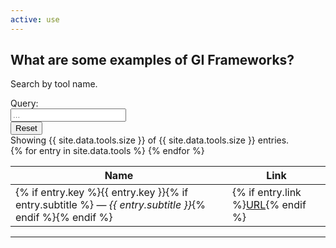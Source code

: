 ```yaml
---
active: use
---
```


## What are some examples of GI Frameworks?

Search by tool name.

<div class="input-group mb-3">
  <div class="input-group-prepend">
    <span class="input-group-text" id="basic-addon1">Query:</span>
      </div>
  <input type="text" id="search" class="form-control" placeholder="..." onkeyup="search()">
  <div class="input-group-append">
    <input type="reset" class="btn btn-outline-secondary" onclick="force('')">
  </div>
</div>

<div>
  Showing <span id="counter">{{ site.data.tools.size }}</span> of {{ site.data.tools.size }} entries.
</div>

<table id="tools" class="table table-responsive tools" style="max-width: 100%">
  <thead>
    <tr>
      <th>Name</th>
      <th>Link</th>
    </tr>
  </thead>
  <tbody>{% for entry in site.data.tools %}
    <tr data-search="key={{ entry.key }}">
      <td title="{{ entry.key }}">{% if entry.key %}{{ entry.key }}{% if entry.subtitle %} &mdash; <i>{{ entry.subtitle }}</i>{% endif %}{% endif %} </td>
      <td>{% if entry.link %}<a class="badge badge-primary" target="_blank" href="{{ entry.link }}">URL</a>{% endif %}</td>
    </tr>{% endfor %}
  </tbody>
</table>


---


<script>
// https://stackoverflow.com/questions/3160277/jquery-table-sort
$('th').each(function (col) {
  $(this).hover(
    function () {$(this).addClass('focus');},
    function () {$(this).removeClass('focus');}
  );
  $(this).click(function () {
    if ($(this).is('.asc')) {
      $(this).removeClass('asc');
      $(this).addClass('desc selected');
      sortOrder = -1;
    } else {
      $(this).addClass('asc selected');
      $(this).removeClass('desc');
      sortOrder = 1;
    }
    $(this).siblings().removeClass('asc selected');
    $(this).siblings().removeClass('desc selected');
    var arrData = $('table').find('tbody >tr:has(td)').get();
    $.each(arrData, function (index, row) {
      $(row).data('sort', $(row).children('td').eq(col).text().toUpperCase());
    });
    arrData.sort(function (a, b) {
      var val1 = $(a).data('sort');
      var val2 = $(b).data('sort');
      if ($.isNumeric(val1) && $.isNumeric(val2))
        return sortOrder == 1 ? val1 - val2 : val2 - val1;
      else
        return (val1 < val2) ? -sortOrder : (val1 > val2) ? sortOrder : 0;
    });
    $.each(arrData, function (index, row) {
      $('tbody').append(row);
    });
  });
});

function search() {
  var chunks = $("input#search").val().toUpperCase().match(/(?:[^\s"]+|"[^"]*")+/g)
  if (chunks) {
    chunks = chunks.map(c => c.replace(/\"/g, ""));
  }

  var counter = 0
  $("tbody tr").each(function() {
    var s = $(this).data("search");
    var show = true;
    if (chunks) {
      for (c of chunks) {
        if (s.toUpperCase().indexOf(c) == -1) {
          show = false;
        }
      }
      if (show) {
        $(this).show();
        counter += 1;
      } else {
        $(this).hide();
      }
    } else {
      $(this).show();
      counter += 1;
    }
    $("span#counter").text(counter);
  });
}

function force(s) {
  $("input#search").val(s);
  search();
  return false;
}

var query = (new URLSearchParams(window.location.search)).get("q");
if (query) {
  force(query)
}
</script>


<!-- 


--------------------------------------------------
<a href="https://github.com/gintool/gin">Gin</a>: GI in No Time - a Simple Microframework for Genetic Improvement

"The goal of <a href="https://github.com/gintool/gin">Gin</a> is to stimulate development in GI tooling, and to lower the barrier to experimenting with GI and related ideas such as program fragility.

**GrammaTech** released extensive tooling for the programmatic modification and evaluation of software; focused on modifying C/C++ source, assembly, and ELF files: <a href="https://github.com/GrammaTech/sel">link</a>; and C/C++ manipulation tooling: <a href="https://github.com/GrammaTech/clang-mutate">link</a>.

Here are a few other examples of existing work:
- <a href="http://diversify-project.eu/papers/Yeboah15.pdf">ECSELR</a>
- <a href="https://github.com/JerrySwan/JerrySwan.github.io/blob/master/publications/genofix-TR.pdf">Gen-O-Fix</a>
- <a href="https://squareslab.github.io/genprog-code/">GenProg Evolutionary Software Repair</a>
- <a href="https://github.com/codykenb/locoGP">locoGP</a>
- <a href="https://sourceforge.net/p/ugp3/wiki/GeneticImprovement/">MicroGP</a>
- <a href="http://www0.cs.ucl.ac.uk/staff/ucacbbl/gismo/">Software from the GISMOE Project via Bill Langdon</a> (see "Free Code")
- <a href="http://www.shinhwei.com/relifix.pdf">Relifix</a>
- Eric Schulte's work:
  - <a href="https://github.com/eschulte/goa">Genetic Optimization Algorithm (GOA)</a>
  - <a href="http://eschulte.github.io/software-evolution/index.html">Software Evolution Library</a>
  - <a href="https://github.com/eschulte/netgear-repair">Netgear Router Repair</a>
- <a href="https://people.cs.umass.edu/~brun/pubs/pubs/Ke15ase.pdf">SearchRepair</a>
- <a href="http://sourceforge.net/projects/trpautorepair/">TrpAutoRepair</a> (formerly known as RS Repair)
- <a href="https://github.com/bloa/magpie">Magpie: Machine Automated General Performance Improvement via Evolution of software</a> (for functional and non-functional properties)
- <a href="https://github.com/SpoonLabs/astor">ASTOR: A Program Repair Library for Java
</a>
- <a href="https://github.com/squaresLab/genprog4java/">JarFly: Java Repair Framework</a>
- <a href="https://github.com/prapr/prapr">PraPR: Practical Program Repair via Bytecode Mutation</a>
- <a href="https://github.com/oliver-krauss/amaru">Amaru - A framework for Genetic Improvement in Graal VM  with support for Mining Patterns from GI Experiments</a>


Other frameworks and libraries identified at the <a href="https://www.dagstuhl.de/en/program/calendar/semhp/?semnr=18052">Dagstuhl Seminar on Genetic Improvement of Software</a> held in January 2018:
- <a href="http://crest.cs.ucl.ac.uk/autotransplantation/downloads/muScalpel.zip">MuScalpel: automated software transplantation</a>
- <a href="https://github.com/STAMP-project/dspot">DSpot: a tool for Genetic Improvement  of test suites</a>
- <a href="https://github.com/coinse/pyggi"> PyGGI: Python General Framework for GI</a>
- <a href="https://github.com/yyxhdy/arja">ARJA: multi-objective automated program repair</a>
- <a href="https://github.com/eclipse/repairnator/">Repairnator</a>
- <a href="https://github.com/kayquesousa/astor4android">Astor4Android: program repair for Android Apps</a>


Other open source tools for the genetic improvement of non-functional software properties (Identified from the <a href="https://www.dagstuhl.de/en/program/calendar/semhp/?semnr=18052">literature review</a> by Zuo et al. at GECCO 2022:

- <a href="https://github.com/fabianishere/shadevolution">Genetic Programming for Shader Simplification</a>
- <a href="https://github.com/BobbyRBruce/DPT-OpenCV">Deep Parameter Optimisation in OpenCV</a>
- <a href="https://github.com/FanWuUCL/HOMI">HOMI</a>
- <a href="http://www0.cs.ucl.ac.uk/staff/ucacbbl/gggp/">GGGP</a>
- <a href="https://github.com/ffarzat/JavaScriptHeuristicOptmizer">Optimizer</a>
- Evolving Better Software Parameters: <a href="http://www.cs.ucl.ac.uk/staff/W.Langdon/ftp/gp-code/gi_cbrt.tar.gz"> download code </a>
- <a href="https://github.com/dornja/powergauge">PowerGAUGE</a>
- <a href="https://github.com/lioujheyu/gevo">GEVO</a>
- <a href="https://github.com/oliver-krauss/EuroGP2020-LookupTables">Automatically Evolving Lookup Tables for Function Approximation</a>
- <a href="https://github.com/michelalorandi/evolution_routing_protocol">Genetic Improvement of Routing Protocols for Delay Tolerant Networks</a>


<div class="alert alert-info" role="alert">
  <b>The data on this page is incomplete.</b> (you can help by <a href="{{ "/community/contribute" | relative_url }}">expanding it</a>)
</div> -->
